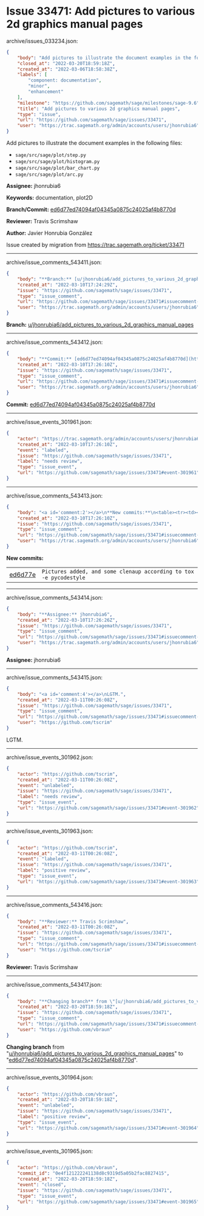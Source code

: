 # Issue 33471: Add pictures to various 2d graphics manual pages

archive/issues_033234.json:
```json
{
    "body": "Add pictures to illustrate the document examples in the following files:\n\n- `sage/src/sage/plot/step.py`\n- `sage/src/sage/plot/histogram.py`\n- `sage/src/sage/plot/bar_chart.py`\n- `sage/src/sage/plot/arc.py`\n\n**Assignee:** jhonrubia6\n\n**Keywords:** documentation, plot2D\n\n**Branch/Commit:** [ed6d77ed74094af04345a0875c24025af4b8770d](https://github.com/sagemath/sagetrac-mirror/commit/ed6d77ed74094af04345a0875c24025af4b8770d)\n\n**Reviewer:** Travis Scrimshaw\n\n**Author:** Javier Honrubia Gonz\u00e1lez\n\nIssue created by migration from https://trac.sagemath.org/ticket/33471\n\n",
    "closed_at": "2022-03-20T18:59:18Z",
    "created_at": "2022-03-06T18:58:38Z",
    "labels": [
        "component: documentation",
        "minor",
        "enhancement"
    ],
    "milestone": "https://github.com/sagemath/sage/milestones/sage-9.6",
    "title": "Add pictures to various 2d graphics manual pages",
    "type": "issue",
    "url": "https://github.com/sagemath/sage/issues/33471",
    "user": "https://trac.sagemath.org/admin/accounts/users/jhonrubia6"
}
```
Add pictures to illustrate the document examples in the following files:

- `sage/src/sage/plot/step.py`
- `sage/src/sage/plot/histogram.py`
- `sage/src/sage/plot/bar_chart.py`
- `sage/src/sage/plot/arc.py`

**Assignee:** jhonrubia6

**Keywords:** documentation, plot2D

**Branch/Commit:** [ed6d77ed74094af04345a0875c24025af4b8770d](https://github.com/sagemath/sagetrac-mirror/commit/ed6d77ed74094af04345a0875c24025af4b8770d)

**Reviewer:** Travis Scrimshaw

**Author:** Javier Honrubia González

Issue created by migration from https://trac.sagemath.org/ticket/33471





---

archive/issue_comments_543411.json:
```json
{
    "body": "**Branch:** [u/jhonrubia6/add_pictures_to_various_2d_graphics_manual_pages](https://github.com/sagemath/sagetrac-mirror/tree/u/jhonrubia6/add_pictures_to_various_2d_graphics_manual_pages)",
    "created_at": "2022-03-10T17:24:29Z",
    "issue": "https://github.com/sagemath/sage/issues/33471",
    "type": "issue_comment",
    "url": "https://github.com/sagemath/sage/issues/33471#issuecomment-543411",
    "user": "https://trac.sagemath.org/admin/accounts/users/jhonrubia6"
}
```

**Branch:** [u/jhonrubia6/add_pictures_to_various_2d_graphics_manual_pages](https://github.com/sagemath/sagetrac-mirror/tree/u/jhonrubia6/add_pictures_to_various_2d_graphics_manual_pages)



---

archive/issue_comments_543412.json:
```json
{
    "body": "**Commit:** [ed6d77ed74094af04345a0875c24025af4b8770d](https://github.com/sagemath/sagetrac-mirror/commit/ed6d77ed74094af04345a0875c24025af4b8770d)",
    "created_at": "2022-03-10T17:26:10Z",
    "issue": "https://github.com/sagemath/sage/issues/33471",
    "type": "issue_comment",
    "url": "https://github.com/sagemath/sage/issues/33471#issuecomment-543412",
    "user": "https://trac.sagemath.org/admin/accounts/users/jhonrubia6"
}
```

**Commit:** [ed6d77ed74094af04345a0875c24025af4b8770d](https://github.com/sagemath/sagetrac-mirror/commit/ed6d77ed74094af04345a0875c24025af4b8770d)



---

archive/issue_events_301961.json:
```json
{
    "actor": "https://trac.sagemath.org/admin/accounts/users/jhonrubia6",
    "created_at": "2022-03-10T17:26:10Z",
    "event": "labeled",
    "issue": "https://github.com/sagemath/sage/issues/33471",
    "label": "needs review",
    "type": "issue_event",
    "url": "https://github.com/sagemath/sage/issues/33471#event-301961"
}
```



---

archive/issue_comments_543413.json:
```json
{
    "body": "<a id='comment:2'></a>\n**New commits:**\n<table><tr><td><a href=\"https://github.com/sagemath/sagetrac-mirror/commit/ed6d77ed74094af04345a0875c24025af4b8770d\">ed6d77e</a></td><td><code>Pictures added, and some clenaup according to tox -e pycodestyle</code></td></tr></table>\n",
    "created_at": "2022-03-10T17:26:10Z",
    "issue": "https://github.com/sagemath/sage/issues/33471",
    "type": "issue_comment",
    "url": "https://github.com/sagemath/sage/issues/33471#issuecomment-543413",
    "user": "https://trac.sagemath.org/admin/accounts/users/jhonrubia6"
}
```

<a id='comment:2'></a>
**New commits:**
<table><tr><td><a href="https://github.com/sagemath/sagetrac-mirror/commit/ed6d77ed74094af04345a0875c24025af4b8770d">ed6d77e</a></td><td><code>Pictures added, and some clenaup according to tox -e pycodestyle</code></td></tr></table>




---

archive/issue_comments_543414.json:
```json
{
    "body": "**Assignee:** jhonrubia6",
    "created_at": "2022-03-10T17:26:26Z",
    "issue": "https://github.com/sagemath/sage/issues/33471",
    "type": "issue_comment",
    "url": "https://github.com/sagemath/sage/issues/33471#issuecomment-543414",
    "user": "https://trac.sagemath.org/admin/accounts/users/jhonrubia6"
}
```

**Assignee:** jhonrubia6



---

archive/issue_comments_543415.json:
```json
{
    "body": "<a id='comment:4'></a>\nLGTM.",
    "created_at": "2022-03-11T00:26:08Z",
    "issue": "https://github.com/sagemath/sage/issues/33471",
    "type": "issue_comment",
    "url": "https://github.com/sagemath/sage/issues/33471#issuecomment-543415",
    "user": "https://github.com/tscrim"
}
```

<a id='comment:4'></a>
LGTM.



---

archive/issue_events_301962.json:
```json
{
    "actor": "https://github.com/tscrim",
    "created_at": "2022-03-11T00:26:08Z",
    "event": "unlabeled",
    "issue": "https://github.com/sagemath/sage/issues/33471",
    "label": "needs review",
    "type": "issue_event",
    "url": "https://github.com/sagemath/sage/issues/33471#event-301962"
}
```



---

archive/issue_events_301963.json:
```json
{
    "actor": "https://github.com/tscrim",
    "created_at": "2022-03-11T00:26:08Z",
    "event": "labeled",
    "issue": "https://github.com/sagemath/sage/issues/33471",
    "label": "positive review",
    "type": "issue_event",
    "url": "https://github.com/sagemath/sage/issues/33471#event-301963"
}
```



---

archive/issue_comments_543416.json:
```json
{
    "body": "**Reviewer:** Travis Scrimshaw",
    "created_at": "2022-03-11T00:26:08Z",
    "issue": "https://github.com/sagemath/sage/issues/33471",
    "type": "issue_comment",
    "url": "https://github.com/sagemath/sage/issues/33471#issuecomment-543416",
    "user": "https://github.com/tscrim"
}
```

**Reviewer:** Travis Scrimshaw



---

archive/issue_comments_543417.json:
```json
{
    "body": "**Changing branch** from \"[u/jhonrubia6/add_pictures_to_various_2d_graphics_manual_pages](https://github.com/sagemath/sagetrac-mirror/tree/u/jhonrubia6/add_pictures_to_various_2d_graphics_manual_pages)\" to \"[ed6d77ed74094af04345a0875c24025af4b8770d](https://github.com/sagemath/sagetrac-mirror/commit/ed6d77ed74094af04345a0875c24025af4b8770d)\".",
    "created_at": "2022-03-20T18:59:18Z",
    "issue": "https://github.com/sagemath/sage/issues/33471",
    "type": "issue_comment",
    "url": "https://github.com/sagemath/sage/issues/33471#issuecomment-543417",
    "user": "https://github.com/vbraun"
}
```

**Changing branch** from "[u/jhonrubia6/add_pictures_to_various_2d_graphics_manual_pages](https://github.com/sagemath/sagetrac-mirror/tree/u/jhonrubia6/add_pictures_to_various_2d_graphics_manual_pages)" to "[ed6d77ed74094af04345a0875c24025af4b8770d](https://github.com/sagemath/sagetrac-mirror/commit/ed6d77ed74094af04345a0875c24025af4b8770d)".



---

archive/issue_events_301964.json:
```json
{
    "actor": "https://github.com/vbraun",
    "created_at": "2022-03-20T18:59:18Z",
    "event": "unlabeled",
    "issue": "https://github.com/sagemath/sage/issues/33471",
    "label": "positive review",
    "type": "issue_event",
    "url": "https://github.com/sagemath/sage/issues/33471#event-301964"
}
```



---

archive/issue_events_301965.json:
```json
{
    "actor": "https://github.com/vbraun",
    "commit_id": "0e4f121222241138d8c9319d5a05b2fac8827415",
    "created_at": "2022-03-20T18:59:18Z",
    "event": "closed",
    "issue": "https://github.com/sagemath/sage/issues/33471",
    "type": "issue_event",
    "url": "https://github.com/sagemath/sage/issues/33471#event-301965"
}
```
